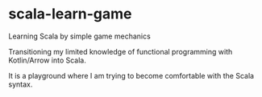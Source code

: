 # scala-learn-game
Learning Scala by simple game mechanics

Transitioning my limited knowledge of functional programming with Kotlin/Arrow into Scala.

It is a playground where I am trying to become comfortable with the Scala syntax.
